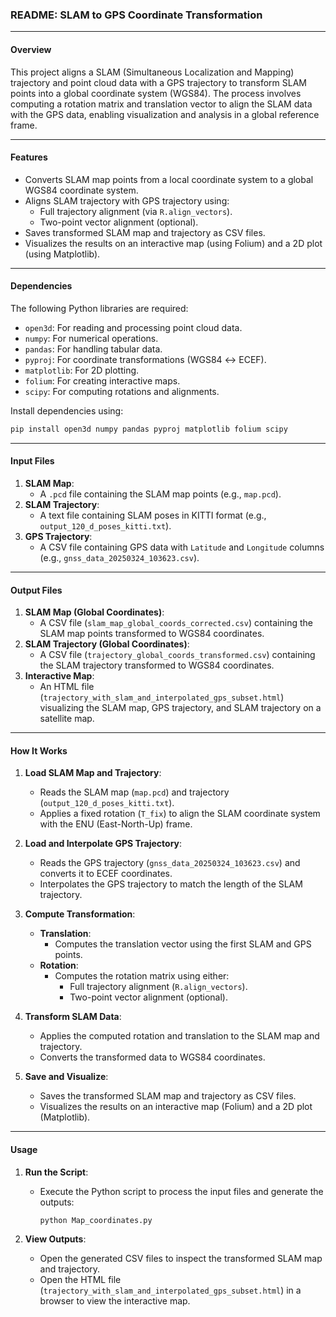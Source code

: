 ### README: SLAM to GPS Coordinate Transformation

---

#### **Overview**
This project aligns a SLAM (Simultaneous Localization and Mapping) trajectory and point cloud data with a GPS trajectory to transform SLAM points into a global coordinate system (WGS84). The process involves computing a rotation matrix and translation vector to align the SLAM data with the GPS data, enabling visualization and analysis in a global reference frame.

---

#### **Features**
- Converts SLAM map points from a local coordinate system to a global WGS84 coordinate system.
- Aligns SLAM trajectory with GPS trajectory using:
  - Full trajectory alignment (via `R.align_vectors`).
  - Two-point vector alignment (optional).
- Saves transformed SLAM map and trajectory as CSV files.
- Visualizes the results on an interactive map (using Folium) and a 2D plot (using Matplotlib).

---

#### **Dependencies**
The following Python libraries are required:
- `open3d`: For reading and processing point cloud data.
- `numpy`: For numerical operations.
- `pandas`: For handling tabular data.
- `pyproj`: For coordinate transformations (WGS84 ↔ ECEF).
- `matplotlib`: For 2D plotting.
- `folium`: For creating interactive maps.
- `scipy`: For computing rotations and alignments.

Install dependencies using:
```bash
pip install open3d numpy pandas pyproj matplotlib folium scipy
```

---

#### **Input Files**
1. **SLAM Map**:
   - A `.pcd` file containing the SLAM map points (e.g., `map.pcd`).
2. **SLAM Trajectory**:
   - A text file containing SLAM poses in KITTI format (e.g., `output_120_d_poses_kitti.txt`).
3. **GPS Trajectory**:
   - A CSV file containing GPS data with `Latitude` and `Longitude` columns (e.g., `gnss_data_20250324_103623.csv`).

---

#### **Output Files**
1. **SLAM Map (Global Coordinates)**:
   - A CSV file (`slam_map_global_coords_corrected.csv`) containing the SLAM map points transformed to WGS84 coordinates.
2. **SLAM Trajectory (Global Coordinates)**:
   - A CSV file (`trajectory_global_coords_transformed.csv`) containing the SLAM trajectory transformed to WGS84 coordinates.
3. **Interactive Map**:
   - An HTML file (`trajectory_with_slam_and_interpolated_gps_subset.html`) visualizing the SLAM map, GPS trajectory, and SLAM trajectory on a satellite map.

---

#### **How It Works**
1. **Load SLAM Map and Trajectory**:
   - Reads the SLAM map (`map.pcd`) and trajectory (`output_120_d_poses_kitti.txt`).
   - Applies a fixed rotation (`T_fix`) to align the SLAM coordinate system with the ENU (East-North-Up) frame.

2. **Load and Interpolate GPS Trajectory**:
   - Reads the GPS trajectory (`gnss_data_20250324_103623.csv`) and converts it to ECEF coordinates.
   - Interpolates the GPS trajectory to match the length of the SLAM trajectory.

3. **Compute Transformation**:
   - **Translation**:
     - Computes the translation vector using the first SLAM and GPS points.
   - **Rotation**:
     - Computes the rotation matrix using either:
       - Full trajectory alignment (`R.align_vectors`).
       - Two-point vector alignment (optional).

4. **Transform SLAM Data**:
   - Applies the computed rotation and translation to the SLAM map and trajectory.
   - Converts the transformed data to WGS84 coordinates.

5. **Save and Visualize**:
   - Saves the transformed SLAM map and trajectory as CSV files.
   - Visualizes the results on an interactive map (Folium) and a 2D plot (Matplotlib).

---

#### **Usage**
1. **Run the Script**:
   - Execute the Python script to process the input files and generate the outputs:
     ```bash
     python Map_coordinates.py
     ```

2. **View Outputs**:
   - Open the generated CSV files to inspect the transformed SLAM map and trajectory.
   - Open the HTML file (`trajectory_with_slam_and_interpolated_gps_subset.html`) in a browser to view the interactive map.


